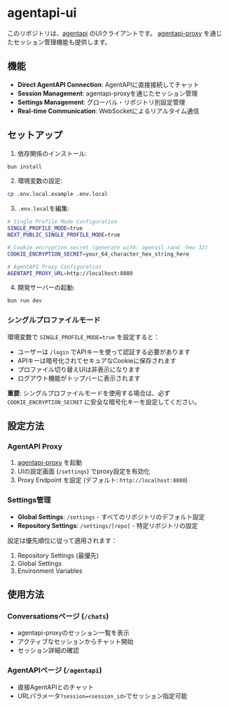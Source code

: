 # agentapi-ui

このリポジトリは、[agentapi](https://github.com/coder/agentapi) のUIクライアントです。
[agentapi-proxy](https://github.com/takutakahashi/agentapi-proxy) を通じたセッション管理機能も提供します。

## 機能

- **Direct AgentAPI Connection**: AgentAPIに直接接続してチャット
- **Session Management**: agentapi-proxyを通じたセッション管理
- **Settings Management**: グローバル・リポジトリ別設定管理
- **Real-time Communication**: WebSocketによるリアルタイム通信

## セットアップ

1. 依存関係のインストール:
```bash
bun install
```

2. 環境変数の設定:
```bash
cp .env.local.example .env.local
```

3. `.env.local`を編集:
```bash
# Single Profile Mode Configuration
SINGLE_PROFILE_MODE=true
NEXT_PUBLIC_SINGLE_PROFILE_MODE=true

# Cookie encryption secret (generate with: openssl rand -hex 32)
COOKIE_ENCRYPTION_SECRET=your_64_character_hex_string_here

# AgentAPI Proxy Configuration
AGENTAPI_PROXY_URL=http://localhost:8080
```

4. 開発サーバーの起動:
```bash
bun run dev
```

### シングルプロファイルモード

環境変数で `SINGLE_PROFILE_MODE=true` を設定すると：
- ユーザーは `/login` でAPIキーを使って認証する必要があります
- APIキーは暗号化されてセキュアなCookieに保存されます
- プロファイル切り替えUIは非表示になります
- ログアウト機能がトップバーに表示されます

**重要**: シングルプロファイルモードを使用する場合は、必ず `COOKIE_ENCRYPTION_SECRET` に安全な暗号化キーを設定してください。

## 設定方法

### AgentAPI Proxy

1. [agentapi-proxy](https://github.com/takutakahashi/agentapi-proxy) を起動
2. UIの設定画面 (`/settings`) でproxy設定を有効化
3. Proxy Endpoint を設定 (デフォルト: `http://localhost:8080`)

### Settings管理

- **Global Settings**: `/settings` - すべてのリポジトリのデフォルト設定
- **Repository Settings**: `/settings/[repo]` - 特定リポジトリの設定

設定は優先順位に従って適用されます：
1. Repository Settings (最優先)
2. Global Settings
3. Environment Variables

## 使用方法

### Conversationsページ (`/chats`)

- agentapi-proxyのセッション一覧を表示
- アクティブなセッションからチャット開始
- セッション詳細の確認

### AgentAPIページ (`/agentapi`)

- 直接AgentAPIとのチャット
- URLパラメータ`?session=<session_id>`でセッション指定可能
